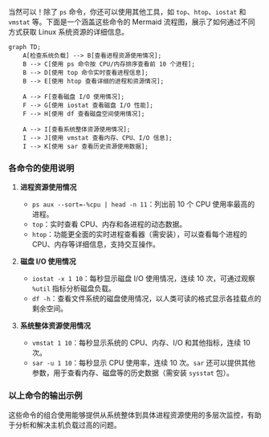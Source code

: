 当然可以！除了 `ps` 命令，你还可以使用其他工具，如 `top`、`htop`、`iostat` 和 `vmstat` 等。下面是一个涵盖这些命令的 Mermaid 流程图，展示了如何通过不同方式获取 Linux 系统资源的详细信息。

```mermaid
graph TD;
    A[检查系统负载] --> B[查看进程资源使用情况];
    B --> C[使用 ps 命令按 CPU/内存排序查看前 10 个进程];
    B --> D[使用 top 命令实时查看进程信息];
    B --> E[使用 htop 查看详细的进程和资源情况];

    A --> F[查看磁盘 I/O 使用情况];
    F --> G[使用 iostat 查看磁盘 I/O 性能];
    F --> H[使用 df 查看磁盘空间使用情况];

    A --> I[查看系统整体资源使用情况];
    I --> J[使用 vmstat 查看内存、CPU、I/O 信息];
    I --> K[使用 sar 查看历史资源使用数据];
```

### 各命令的使用说明

1. **进程资源使用情况**

   - `ps aux --sort=-%cpu | head -n 11`：列出前 10 个 CPU 使用率最高的进程。
   - `top`：实时查看 CPU、内存和各进程的动态数据。
   - `htop`：功能更全面的实时进程查看器（需安装），可以查看每个进程的 CPU、内存等详细信息，支持交互操作。

2. **磁盘 I/O 使用情况**

   - `iostat -x 1 10`：每秒显示磁盘 I/O 使用情况，连续 10 次，可通过观察 `%util` 指标分析磁盘负载。
   - `df -h`：查看文件系统的磁盘使用情况，以人类可读的格式显示各挂载点的剩余空间。

3. **系统整体资源使用情况**
   - `vmstat 1 10`：每秒显示系统的 CPU、内存、I/O 和其他指标，连续 10 次。
   - `sar -u 1 10`：每秒显示 CPU 使用率，连续 10 次。`sar` 还可以提供其他参数，用于查看内存、磁盘等的历史数据（需安装 `sysstat` 包）。

### 以上命令的输出示例

这些命令的组合使用能够提供从系统整体到具体进程资源使用的多层次监控，有助于分析和解决主机负载过高的问题。
